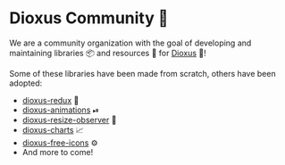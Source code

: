 # Dioxus Community 🤝

We are a community organization with the goal of developing and maintaining libraries 📦 and resources 📗 for [Dioxus](https://dioxuslabs.com/) 🧬!

Some of these libraries have been made from scratch, others have been adopted:
- [dioxus-redux](https://github.com/dioxus-community/dioxus-redux) 🧰
- [dioxus-animations](https://github.com/dioxus-community/dioxus-animations) ⏯
- [dioxus-resize-observer](https://github.com/dioxus-community/dioxus-resize-observer) 📐
- [dioxus-charts](https://github.com/dioxus-community/dioxus-charts) 📈
- [dioxus-free-icons](https://github.com/dioxus-community/dioxus-free-icons) ⚙️
- And more to come!
